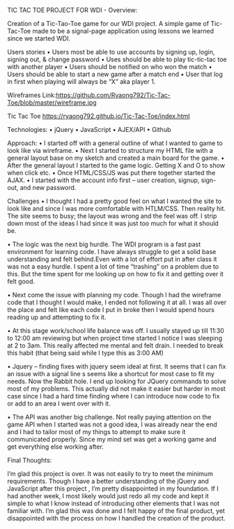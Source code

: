 TIC TAC TOE PROJECT FOR WDI -
Overview:

Creation of a Tic-Tao-Toe game for our WDI project.   A simple game of Tic-Tac-Toe made to be a signal-page application using lessons we learned since we started WDI.

Users stories
•	Users most be able to use accounts by signing up, login, signing out, & change password
•	Uses should be able to play tic-tic-tac toe with another player
•	Users should be notified on who won the match
•	Users should be able to start a new game after a match end
•	User that log in first when playing will always be “X” aka player 1.


Wireframes
Link:https://github.com/Ryaong792/Tic-Tac-Toe/blob/master/wireframe.jpg

Tic Tac Toe
https://ryaong792.github.io/Tic-Tac-Toe/index.html

Technologies:
•	jQuery
•	JavaScript
•	AJEX/API
•	Github

Approach:
•	I started off with a general outline of what I wanted to game to look like via wireframe.
•	Next I started to structure my HTML file with a general layout base on my sketch and
created a main board for the game.
•	After the general layout I started to the game logic.  Getting X and O to show when click etc.
•	Once HTML/CSS/JS was put there together started the AJAX.
•	I started with the account info first – user creation, signup, sign-out, and new password.



Challenges
•	I thought I had a pretty good feel on what I wanted the site to look like and since I was
more comfortable with HTLM/CSS.  Then reality hit.  The site seems to busy; the layout was wrong and the feel was off.  I strip down most of the ideas I had since it was just too much for what it should be.

•	The logic was the next big hurdle.   The WDI program is a fast past environment for learning code.  I have always struggle to get a solid base understanding and felt behind.Even with a lot of effort put in after class it was not a easy hurdle.  I spent a lot of time “trashing” on a problem due to this.  But the time spent for me looking up on how to fix it and getting over it felt good.

•	Next come the issue with planning my code.  Though I had the wireframe code that I thought I would make, I ended not following it at all.  I was all over the place and felt like
each code I put in broke then I would spend hours reading up and attempting to fix it.

•	At this stage work/school life balance was off.  I usually stayed up till 11:30 to 12:00 am reviewing but when project time started I notice I was sleeping at 2 to 3am. This really affected me mental and felt drain.  I needed to break this habit (that being said while I type this as 3:00 AM)

•	Jquery – finding fixes with jquery seem ideal at first. It seems that I can fix an issue with a signal line s seems like a shortcut for most case to fit my needs. Now the Rabbit hole. I end up looking for JQuery commands to solve most of my problems. This actually did not make it easier but harder in most case since I had a hard time finding where I can introduce now code to fix or add to an area I went over with it.

•	The API was another big challenge.  Not really paying attention on the game API when I started was not a good idea, I was already near the end and I had to tailor most of my things to attempt to make sure it communicated properly. Since my mind set was get a working game and get everything else working after.

Final Thoughts:

I’m glad this project is over. It was not easily to try to meet the minimum requirements.  Though I have a better understanding of the jQuery and JavaScript after this project , I’m pretty disappointed in my foundation. If I had another week, I most likely would just redo all my code and kept it simple to what I know instead of introducing other elements that I was not familiar with. I’m glad this was done and I felt happy of the final product, yet disappointed with the process on how I handled the creation of the product.
